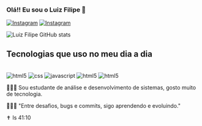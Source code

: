 ### Olá!! Eu sou o Luiz Filipe 👋

[![Instagram](https://img.shields.io/badge/Instagram-E4405F?style=for-the-badge&logo=instagram&logoColor=white)](https://www.instagram.com/luizf16_/)
[![Instagram](https://img.shields.io/badge/LinkedIn-0077B5?style=for-the-badge&logo=linkedin&logoColor=white)](https://www.linkedin.com/in/luiz-filipe-427071369/)

![Luiz Filipe GitHub stats](https://github-readme-stats.vercel.app/api?username=LuizFilipe16&show_icons=true&theme=dracula)

## Tecnologias que uso no meu dia a dia

<div style="display: inline_block"> <br>
    <img align="center" alt="html5" src="https://img.shields.io/badge/HTML5-E34F26?style=for-the-badge&logo=html5&logoColor=white" />
    <img align="center" alt="css" src="https://img.shields.io/badge/CSS3-1572B6?style=for-the-badge&logo=css3&logoColor=white" />
    <img align="center" alt="javascript" src="https://img.shields.io/badge/JavaScript-323330?style=for-the-badge&logo=javascript&logoColor=F7DF1E" />
    <img align="center" alt="html5" src="https://img.shields.io/badge/React_Native-20232A?style=for-the-badge&logo=react&logoColor=61DAFB" />
    <img align="center" alt="html5" src="https://img.shields.io/badge/C%2B%2B-00599C?style=for-the-badge&logo=c%2B%2B&logoColor=white"

</div></br>

🙋🏻‍♂️ Sou estudante de análise e desenvolvimento de sistemas, gosto muito de tecnologia.

👨🏻‍💻 "Entre desafios, bugs e commits, sigo aprendendo e evoluindo."

✝️ Is 41:10
